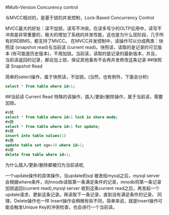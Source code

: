 #Multi-Version Concurency control

与MVCC相对的，是基于锁的并发控制，Lock-Based Concurrency Control

MVCC最大的好处：读不加锁，读写不冲突。在读多写少的OLTP应用中，读写不冲突是非常重要的，极大的增加了系统的并发性能，这也是为什么现阶段，几乎所有的RDBMS，都支持了MVCC。
在MVCC并发控制中，读操作可以分成两类：快照读 (snapshot read)与当前读 (current read)。快照读，读取的是记录的可见版本 (有可能是历史版本)，不用加锁。当前读，读取的是记录的最新版本，并且，当前读返回的记录，都会加上锁，保证其他事务不会再并发修改这条记录
##快照读 Snapshot Read

简单的select操作，属于快照读，不加锁。(当然，也有例外，下面会分析)

```sql
select * from table where id=1;
```

##当前读 Current Read
特殊的读操作，插入/更新/删除操作，属于当前读，需要加锁。

```sql
#s锁
select * from table where id=1 lock in share mode;
#x锁
select * from table where id=1 for update;
#x锁
insert into table values(1)
#x锁
update table set age=10 where id=1;
#x锁
delete from table where id=1;
```
为什么插入/更新/删除都被归为当前读呢,

一个update操作的具体操作，当update的sql 被发给mysql之后，mysql server会根据where条件，向Innodb读取第一条满足条件的记录，innodb将第一条记录加锁返回(current read),mysql server 收到这条current read之后，再发起一个update请求，更新这条记录。再读取下一条记录，直到没有满足条件的记录。
同理，Delete操作也一样
Insert操作会稍微有些不同，简单来说，就是Insert操作可能会触发Unique Key的冲突检查，也会进行一个当前读。  